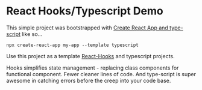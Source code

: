 # React Hooks/Typescript Demo

This simple  project was bootstrapped with [Create React App and type-script][crap-typescript] like so...

```npx create-react-app my-app --template typescript```

Use this project as a template  [React-Hooks][hooks] and typescript projects.

Hooks simplifies state management - replacing class components for functional component.  Fewer cleaner lines of code. And type-script is super awesome in catching errors before the creep into your code base.

[hooks]: https://reactjs.org/docs/hooks-intro.html
[crap-typescript]: https://create-react-app.dev/docs/adding-typescript/